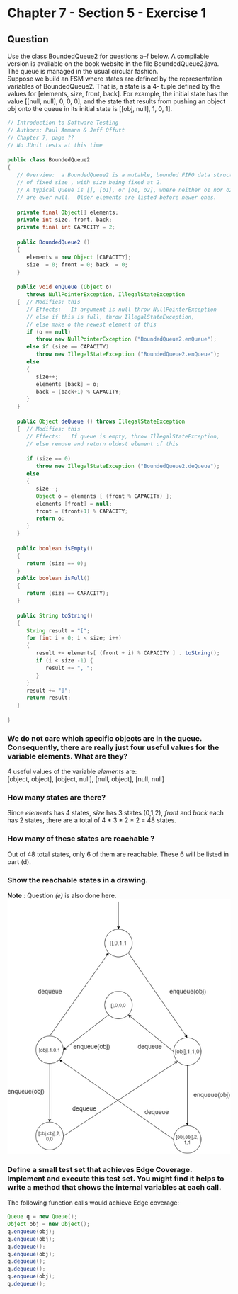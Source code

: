 # Chapter 7 - Section 5 - Exercise 1

## Question
Use the class BoundedQueue2 for questions a–f below. A compilable version is available on the book website in the file BoundedQueue2.java. The queue is managed in the usual circular fashion.  
Suppose we build an FSM where states are defined by the representation variables of BoundedQueue2. That is, a state is a 4- tuple defined by the values for [elements, size, front, back]. For example, the initial state has the value [[null, null], 0, 0, 0], and the state that results from pushing an object obj onto the queue in its initial state is [[obj, null], 1, 0, 1].


```Java
// Introduction to Software Testing
// Authors: Paul Ammann & Jeff Offutt
// Chapter 7, page ??
// No JUnit tests at this time

public class BoundedQueue2
{ 
   // Overview:  a BoundedQueue2 is a mutable, bounded FIFO data structure
   // of fixed size , with size being fixed at 2.
   // A typical Queue is [], [o1], or [o1, o2], where neither o1 nor o2
   // are ever null.  Older elements are listed before newer ones.

   private final Object[] elements;
   private int size, front, back;
   private final int CAPACITY = 2;

   public BoundedQueue2 ()
   {
      elements = new Object [CAPACITY];
      size  = 0; front = 0; back  = 0;
   }

   public void enQueue (Object o)
      throws NullPointerException, IllegalStateException
   {  // Modifies: this
      // Effects:   If argument is null throw NullPointerException
      // else if this is full, throw IllegalStateException,
      // else make o the newest element of this
      if (o == null)
         throw new NullPointerException ("BoundedQueue2.enQueue");
      else if (size == CAPACITY)
         throw new IllegalStateException ("BoundedQueue2.enQueue");
      else
      {
         size++;
         elements [back] = o;
         back = (back+1) % CAPACITY;
      }
   }
   
   public Object deQueue () throws IllegalStateException
   {  // Modifies: this
      // Effects:   If queue is empty, throw IllegalStateException,
      // else remove and return oldest element of this
   
      if (size == 0)
         throw new IllegalStateException ("BoundedQueue2.deQueue");
      else
      {
         size--;
         Object o = elements [ (front % CAPACITY) ];
         elements [front] = null;
         front = (front+1) % CAPACITY;
         return o;
      }
   }
   
   public boolean isEmpty()
   { 
      return (size == 0); 
   }
   public boolean isFull() 
   { 
      return (size == CAPACITY); 
   }
   
   public String toString()
   {
      String result = "[";
      for (int i = 0; i < size; i++)
      {
         result += elements[ (front + i) % CAPACITY ] . toString();
         if (i < size -1) {
            result += ", ";
         }
      }
      result += "]";
      return result;
   }
   
}
```
### We do not care which specific objects are in the queue. Consequently, there are really just four useful values for the variable elements. What are they?
4 useful values of the variable *elements* are:  
[object, object], [object, null], [null, object], [null, null]

### How many states are there?
Since *elements* has 4 states, *size* has 3 states (0,1,2), *front* and *back* each has 2 states, there are a total of 4 * 3 * 2 * 2 = 48 states.

### How many of these states are reachable ?
Out of 48 total states, only 6 of them are reachable. These 6 will be listed in part (d).

### Show the reachable states in a drawing.
**Note** : Question *(e)* is also done here.   
![Graph](./resource/Ex7-5-1.png)

### Define a small test set that achieves Edge Coverage. Implement and execute this test set. You might find it helps to write a method that shows the internal variables at each call.
The following function calls would achieve Edge coverage:
```Java
Queue q = new Queue();
Object obj = new Object();
q.enqueue(obj);
q.enqueue(obj);
q.dequeue();
q.enqueue(obj);
q.dequeue();
q.dequeue();
q.enqueue(obj);
q.dequeue();
```